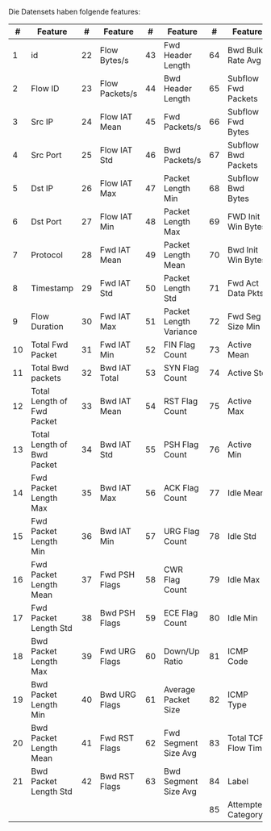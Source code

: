 
Die Datensets haben folgende features:

| # | Feature | # | Feature | # | Feature | # | Feature |
|---|---------|---|---------|---|---------|---|---------|
| 1 | id | 22 | Flow Bytes/s | 43 | Fwd Header Length | 64 | Bwd Bulk Rate Avg |
| 2 | Flow ID | 23 | Flow Packets/s | 44 | Bwd Header Length | 65 | Subflow Fwd Packets |
| 3 | Src IP | 24 | Flow IAT Mean | 45 | Fwd Packets/s | 66 | Subflow Fwd Bytes |
| 4 | Src Port | 25 | Flow IAT Std | 46 | Bwd Packets/s | 67 | Subflow Bwd Packets |
| 5 | Dst IP | 26 | Flow IAT Max | 47 | Packet Length Min | 68 | Subflow Bwd Bytes |
| 6 | Dst Port | 27 | Flow IAT Min | 48 | Packet Length Max | 69 | FWD Init Win Bytes |
| 7 | Protocol | 28 | Fwd IAT Mean | 49 | Packet Length Mean | 70 | Bwd Init Win Bytes |
| 8 | Timestamp | 29 | Fwd IAT Std | 50 | Packet Length Std | 71 | Fwd Act Data Pkts |
| 9 | Flow Duration | 30 | Fwd IAT Max | 51 | Packet Length Variance | 72 | Fwd Seg Size Min |
| 10 | Total Fwd Packet | 31 | Fwd IAT Min | 52 | FIN Flag Count | 73 | Active Mean |
| 11 | Total Bwd packets | 32 | Bwd IAT Total | 53 | SYN Flag Count | 74 | Active Std |
| 12 | Total Length of Fwd Packet | 33 | Bwd IAT Mean | 54 | RST Flag Count | 75 | Active Max |
| 13 | Total Length of Bwd Packet | 34 | Bwd IAT Std | 55 | PSH Flag Count | 76 | Active Min |
| 14 | Fwd Packet Length Max | 35 | Bwd IAT Max | 56 | ACK Flag Count | 77 | Idle Mean |
| 15 | Fwd Packet Length Min | 36 | Bwd IAT Min | 57 | URG Flag Count | 78 | Idle Std |
| 16 | Fwd Packet Length Mean | 37 | Fwd PSH Flags | 58 | CWR Flag Count | 79 | Idle Max |
| 17 | Fwd Packet Length Std | 38 | Bwd PSH Flags | 59 | ECE Flag Count | 80 | Idle Min |
| 18 | Bwd Packet Length Max | 39 | Fwd URG Flags | 60 | Down/Up Ratio | 81 | ICMP Code |
| 19 | Bwd Packet Length Min | 40 | Bwd URG Flags | 61 | Average Packet Size | 82 | ICMP Type |
| 20 | Bwd Packet Length Mean | 41 | Fwd RST Flags | 62 | Fwd Segment Size Avg | 83 | Total TCP Flow Time |
| 21 | Bwd Packet Length Std | 42 | Bwd RST Flags | 63 | Bwd Segment Size Avg | 84 | Label |
| | | | | | | 85 | Attempted Category |
